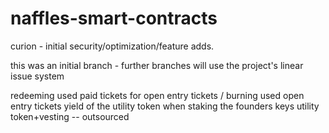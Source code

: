 # naffles-smart-contracts

curion - initial security/optimization/feature adds. 

this was an initial branch - further branches will use the project's linear issue system

redeeming used paid tickets for open entry tickets / burning used open entry tickets
yield of the utility token when staking the founders keys
utility token+vesting -- outsourced